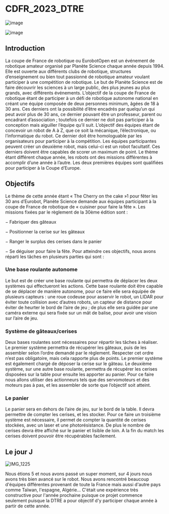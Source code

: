 # CDFR_2023_DTRE

![image](https://github.com/DNeoTeo/CDFR_2023_DTRE/assets/48857676/c3fe8989-7b09-43c2-a0f1-1de80fcbd096)

![image](https://github.com/DNeoTeo/CDFR_2023_DTRE/assets/48857676/dff0ae96-79b9-467c-ab5d-a4bde9440223)

## Introduction

La coupe de France de robotique ou EurobotOpen est un événement de robotique amateur organisé par Planète Science chaque année depuis 1994. Elle est ouverte aux différents clubs de robotique, structures d’enseignement ou bien tout passionné de robotique amateur voulant participer à une compétition de robotique. Le but de Planète Science est de faire découvrir les sciences à un large public, des plus jeunes au plus grands, avec différents événements.
L’objectif de la coupe de France de robotique étant de participer à un défi de robotique autonome national en créant une équipe composée de deux personnes minimum, âgées de 18 à 30 ans. Ces derniers ont la possibilité d’être encadrés par quelqu’un qui peut avoir plus de 30 ans, ce dernier pouvant être un professeur, parent ou encadrant d’association ; toutefois ce dernier ne doit pas participer à la conception mais aiguiller l’équipe qu’il suit. L’objectif des équipes étant de concevoir un robot de A à Z, que ce soit la mécanique, l’électronique, ou l’informatique du robot. Ce dernier doit être homologuable par les organisateurs pour participer à la compétition. Les équipes participantes peuvent créer un deuxième robot, mais celui-ci est un robot facultatif. Ces derniers doivent être capables de scorer un maximum de point. Le thème étant différent chaque année, les robots ont des missions différentes à accomplir d’une année à l’autre. Les deux premières équipes sont qualifiées pour participer à la Coupe d’Europe.

## Objectifs

Le thème de cette année étant « The Cherry on the cake »1 pour fêter les 30 ans d’Eurobot, Planète Science demande aux équipes participant à la coupe de France de robotique de « cuisiner pour faire la fête ».
Les missions fixées par le règlement de la 30ème édition sont :

  − Fabriquer des gâteaux

  − Positionner la cerise sur les gâteaux

  − Ranger le surplus des cerises dans le panier

  − Se déguiser pour faire la fête.
Pour atteindre ces objectifs, nous avons réparti les tâches en plusieurs parties qui sont :

### Une base roulante autonome

Le but est de créer une base roulante qui permettra de déplacer les deux systèmes qui effectueront les actions. Cette base roulante doit être capable de se déplacer de manière autonome, pour ce faire elle sera équipée de plusieurs capteurs : une roue codeuse pour asservir le robot, un LIDAR pour éviter toute collision avec d’autres robots, un capteur de distance pour éviter de heurter le bord de l’aire de jeu ; de plus elle sera guidée par une caméra externe qui sera fixée sur un mât de balise, pour avoir une vision sur l’aire de jeu.

### Système de gâteaux/cerises

Deux bases roulantes sont nécessaires pour répartir les tâches à réaliser. Le premier système permettra de récupérer les gâteaux, puis de les assembler selon l’ordre demandé par le règlement. Respecter cet ordre n’est pas obligatoire, mais cela rapporte plus de points. Le premier système est également chargé de déposer la cerise sur le gâteau. Le deuxième système, sur une autre base roulante, permettra de récupérer les cerises disposées sur la table pour ensuite les apporter au panier. Pour ce faire nous allons utiliser des actionneurs tels que des servomoteurs et des moteurs pas à pas, et les assembler de sorte que l’objectif soit atteint.

### Le panier
Le panier sera en dehors de l’aire de jeu, sur le bord de la table. Il devra permettre de compter les cerises, et les stocker. Pour ce faire un troisième système est nécessaire, il permet de compter la quantité de cerises stockées, avec un laser et une photorésistance. De plus le nombre de cerises devra être affiché sur le panier et lisible de loin. A la fin du match les cerises doivent pouvoir être récupérables facilement.

## Le jour J  

![IMG_1225](https://github.com/DNeoTeo/CDFR_2023_DTRE/assets/48857676/856e8dd1-77f0-4f21-9fd2-2c1f080f543d)

Nous étions 5 et nous avons passé un super moment, sur 4 jours nous avons très bien avancé sur le robot. Nous avons rencontré beaucoup d'équipes différentes provenant de toute la France mais aussi d'autre pays comme Taïwan, l'espagne, Algérie...
C'était une expérience très constructive pour l'année prochaine puisque ce projet commence seulement puisque la DTRE a pour objectif d'y participer chaque année à partir de cette année.

